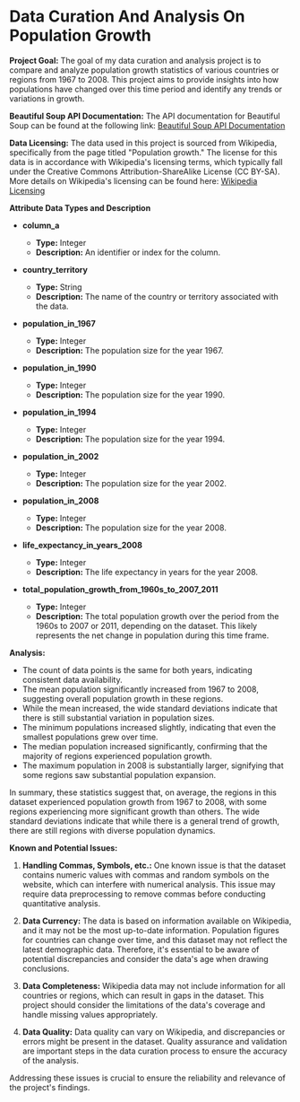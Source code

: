 # Data Curation And Analysis On Population Growth

**Project Goal:**
The goal of my data curation and analysis project is to compare and analyze population growth statistics of various countries or regions from 1967 to 2008. This project aims to provide insights into how populations have changed over this time period and identify any trends or variations in growth.

**Beautiful Soup API Documentation:**
The API documentation for Beautiful Soup can be found at the following link: [Beautiful Soup API Documentation](https://www.crummy.com/software/BeautifulSoup/bs4/doc/)

**Data Licensing:**
The data used in this project is sourced from Wikipedia, specifically from the page titled "Population growth." The license for this data is in accordance with Wikipedia's licensing terms, which typically fall under the Creative Commons Attribution-ShareAlike License (CC BY-SA). More details on Wikipedia's licensing can be found here: [Wikipedia Licensing](https://en.wikipedia.org/wiki/Wikipedia:Text_of_Creative_Commons_Attribution-ShareAlike_3.0_Unported_License)

**Attribute Data Types and Description**  
- **column_a**
  - **Type:** Integer
  - **Description:** An identifier or index for the column.

- **country_territory**
  - **Type:** String
  - **Description:** The name of the country or territory associated with the data.

- **population_in_1967**
  - **Type:** Integer
  - **Description:** The population size for the year 1967.

- **population_in_1990**
  - **Type:** Integer
  - **Description:** The population size for the year 1990.

- **population_in_1994**
  - **Type:** Integer
  - **Description:** The population size for the year 1994.

- **population_in_2002**
  - **Type:** Integer
  - **Description:** The population size for the year 2002.

- **population_in_2008**
  - **Type:** Integer
  - **Description:** The population size for the year 2008.

- **life_expectancy_in_years_2008**
  - **Type:** Integer
  - **Description:** The life expectancy in years for the year 2008.

- **total_population_growth_from_1960s_to_2007_2011**
  - **Type:** Integer
  - **Description:** The total population growth over the period from the 1960s to 2007 or 2011, depending on the dataset. This likely represents the net change in population during this time frame.

**Analysis:**
- The count of data points is the same for both years, indicating consistent data availability.
- The mean population significantly increased from 1967 to 2008, suggesting overall population growth in these regions.
- While the mean increased, the wide standard deviations indicate that there is still substantial variation in population sizes.
- The minimum populations increased slightly, indicating that even the smallest populations grew over time.
- The median population increased significantly, confirming that the majority of regions experienced population growth.
- The maximum population in 2008 is substantially larger, signifying that some regions saw substantial population expansion.

In summary, these statistics suggest that, on average, the regions in this dataset experienced population growth from 1967 to 2008, with some regions experiencing more significant growth than others. The wide standard deviations indicate that while there is a general trend of growth, there are still regions with diverse population dynamics.

**Known and Potential Issues:**
1. **Handling Commas, Symbols, etc.:** One known issue is that the dataset contains numeric values with commas and random symbols on the website, which can interfere with numerical analysis. This issue may require data preprocessing to remove commas before conducting quantitative analysis.

2. **Data Currency:** The data is based on information available on Wikipedia, and it may not be the most up-to-date information. Population figures for countries can change over time, and this dataset may not reflect the latest demographic data. Therefore, it's essential to be aware of potential discrepancies and consider the data's age when drawing conclusions.

3. **Data Completeness:** Wikipedia data may not include information for all countries or regions, which can result in gaps in the dataset. This project should consider the limitations of the data's coverage and handle missing values appropriately.

4. **Data Quality:** Data quality can vary on Wikipedia, and discrepancies or errors might be present in the dataset. Quality assurance and validation are important steps in the data curation process to ensure the accuracy of the analysis.

Addressing these issues is crucial to ensure the reliability and relevance of the project's findings.
